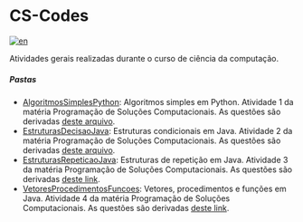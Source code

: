 # CS-Codes
[![en](https://img.shields.io/badge/lang-en-blue.svg)](https://github.com/MattNogueira/CS-Codes/blob/main/README.en.md)

Atividades gerais realizadas durante o curso de ciência da computação.
##### Pastas
- [AlgoritmosSimplesPython](https://github.com/MattNogueira/CS-Codes/tree/main/AlgoritmosSimplesPython): Algoritmos simples em Python. Atividade 1 da matéria Programação de Soluções Computacionais. As questões são derivadas [deste arquivo](https://docs.google.com/document/d/1u575pBvshdoXfwUVSfCWFbrqmmnT_oa0IayQNBCAe9Y/edit?usp=sharing).
- [EstruturasDecisaoJava](https://github.com/MattNogueira/CS-Codes/tree/main/EstruturasDecisaoJava): Estruturas condicionais em Java. Atividade 2 da matéria Programação de Soluções Computacionais. As questões são derivadas [deste arquivo](https://docs.google.com/document/d/1DzrxZJ84K93h5aKyMrLIkQ72j50zmgR6Ow8C_9OqmuM/edit).
- [EstruturasRepeticaoJava](https://github.com/MattNogueira/CS-Codes/tree/main/EstruturasRepeticaoJava): Estruturas de repetição em Java. Atividade 3 da matéria Programação de Soluções Computacionais. As questões são derivadas [deste link](https://wiki.python.org.br/EstruturaDeRepeticao).
- [VetoresProcedimentosFuncoes](https://github.com/MattNogueira/CS-Codes/tree/main/VetoresProcedimentosFuncoes): Vetores, procedimentos e funções em Java. Atividade 4 da matéria Programação de Soluções Computacionais. As questões são derivadas [deste link](https://docs.google.com/document/d/1t4JT8VsNWuPi4gONpbJdUsKV1AYmXzhF/edit?pli=1).

